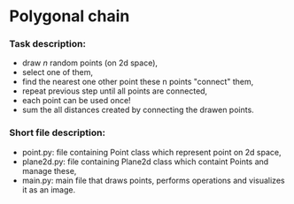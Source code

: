 # Polygonal chain

### Task description:

- draw *n* random points (on 2d space),
- select one of them,
- find the nearest one other point these n points "connect" them,
- repeat previous step until all points are connected,
- each point can be used once!
- sum the all distances created by connecting the drawen points.

### Short file description:
- point.py: file containing Point class which represent point on 2d space,
- plane2d.py:  file containing Plane2d class which containt Points and manage these,
- main.py: main file that draws points, performs operations and visualizes it as an image.
